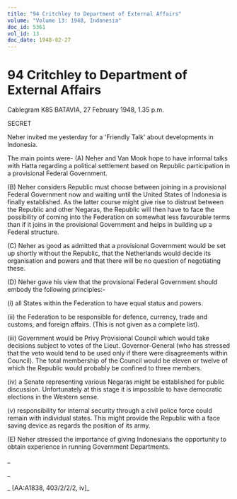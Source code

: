```yaml
---
title: "94 Critchley to Department of External Affairs"
volume: "Volume 13: 1948, Indonesia"
doc_id: 5361
vol_id: 13
doc_date: 1948-02-27
---
```


# 94 Critchley to Department of External Affairs

Cablegram K85 BATAVIA, 27 February 1948, 1.35 p.m.

SECRET

Neher invited me yesterday for a 'Friendly Talk' about developments in Indonesia.

The main points were- (A) Neher and Van Mook hope to have informal talks with Hatta regarding a political settlement based on Republic participation in a provisional Federal Government.

(B) Neher considers Republic must choose between joining in a provisional Federal Government now and waiting until the United States of Indonesia is finally established. As the latter course might give rise to distrust between the Republic and other Negaras, the Republic will then have to face the possibility of coming into the Federation on somewhat less favourable terms than if it joins in the provisional Government and helps in building up a Federal structure.

(C) Neher as good as admitted that a provisional Government would be set up shortly without the Republic, that the Netherlands would decide its organisation and powers and that there will be no question of negotiating these.

(D) Neher gave his view that the provisional Federal Government should embody the following principles:-

(i) all States within the Federation to have equal status and powers.

(ii) the Federation to be responsible for defence, currency, trade and customs, and foreign affairs. (This is not given as a complete list).

(iii) Government would be Privy Provisional Council which would take decisions subject to votes of the Lieut. Governor-General (who has stressed that the veto would tend to be used only if there were disagreements within Council). The total membership of the Council would be eleven or twelve of which the Republic would probably be confined to three members.

(iv) a Senate representing various Negaras might be established for public discussion. Unfortunately at this stage it is impossible to have democratic elections in the Western sense.

(v) responsibility for internal security through a civil police force could remain with individual states. This might provide the Republic with a face saving device as regards the position of its army.

(E) Neher stressed the importance of giving Indonesians the opportunity to obtain experience in running Government Departments.

_

_

_ [AA:A1838, 403/2/2/2, iv]_
